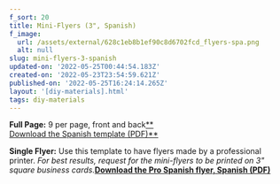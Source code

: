 ```yaml
---
f_sort: 20
title: Mini-Flyers (3", Spanish)
f_image:
  url: /assets/external/628c1eb8b1ef90c8d6702fcd_flyers-spa.png
  alt: null
slug: mini-flyers-3-spanish
updated-on: '2022-05-25T00:44:54.183Z'
created-on: '2022-05-23T23:54:59.621Z'
published-on: '2022-05-25T16:24:14.265Z'
layout: '[diy-materials].html'
tags: diy-materials
---
```


**Full Page:** 9 per page, front and back[**  
Download the Spanish template (PDF)**](https://global-uploads.webflow.com/5f7e0692875fa8243cac6673/627d142ce6d9ed78c32e6570_PlanC_Card-12up-Spanish_051022.pdf)‍**‍**

**Single Flyer:** Use this template to have flyers made by a professional printer. _For best results, request for the mini-flyers to be printed on 3" square business cards._‍[**Download the Pro Spanish flyer, Spanish (PDF)**](https://drive.google.com/file/d/11u1GZWjYAmH1Qeo7bQCkBxU1t6OpJo8d/view?usp=sharing)
